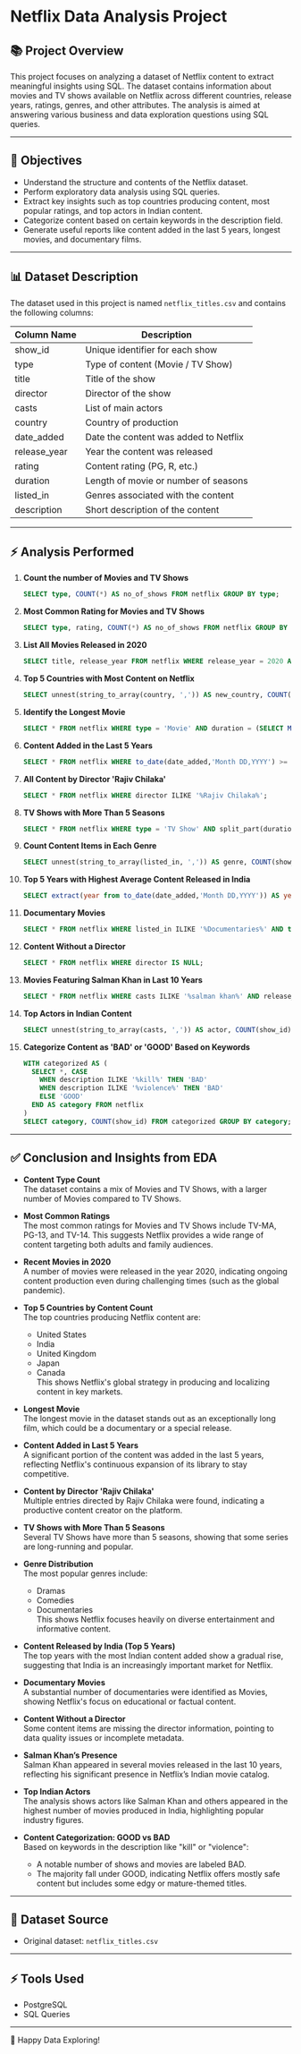 
# Netflix Data Analysis Project

## 📚 Project Overview

This project focuses on analyzing a dataset of Netflix content to extract meaningful insights using SQL. The dataset contains information about movies and TV shows available on Netflix across different countries, release years, ratings, genres, and other attributes. The analysis is aimed at answering various business and data exploration questions using SQL queries.

---

## 🎯 Objectives

- Understand the structure and contents of the Netflix dataset.
- Perform exploratory data analysis using SQL queries.
- Extract key insights such as top countries producing content, most popular ratings, and top actors in Indian content.
- Categorize content based on certain keywords in the description field.
- Generate useful reports like content added in the last 5 years, longest movies, and documentary films.

---

## 📊 Dataset Description

The dataset used in this project is named `netflix_titles.csv` and contains the following columns:

| Column Name    | Description |
|-------------- |------------|
| show_id       | Unique identifier for each show |
| type         | Type of content (Movie / TV Show) |
| title        | Title of the show |
| director     | Director of the show |
| casts        | List of main actors |
| country      | Country of production |
| date_added   | Date the content was added to Netflix |
| release_year | Year the content was released |
| rating      | Content rating (PG, R, etc.) |
| duration    | Length of movie or number of seasons |
| listed_in   | Genres associated with the content |
| description | Short description of the content |

---

## ⚡ Analysis Performed

1. **Count the number of Movies and TV Shows**
   ```sql
   SELECT type, COUNT(*) AS no_of_shows FROM netflix GROUP BY type;
   ```

2. **Most Common Rating for Movies and TV Shows**
   ```sql
   SELECT type, rating, COUNT(*) AS no_of_shows FROM netflix GROUP BY type, rating ORDER BY type, no_of_shows DESC;
   ```

3. **List All Movies Released in 2020**
   ```sql
   SELECT title, release_year FROM netflix WHERE release_year = 2020 AND type = 'Movie';
   ```

4. **Top 5 Countries with Most Content on Netflix**
   ```sql
   SELECT unnest(string_to_array(country, ',')) AS new_country, COUNT(*) AS no_of_shows FROM netflix GROUP BY new_country ORDER BY no_of_shows DESC LIMIT 5;
   ```

5. **Identify the Longest Movie**
   ```sql
   SELECT * FROM netflix WHERE type = 'Movie' AND duration = (SELECT MAX(duration) FROM netflix);
   ```

6. **Content Added in the Last 5 Years**
   ```sql
   SELECT * FROM netflix WHERE to_date(date_added,'Month DD,YYYY') >= current_date - INTERVAL '5 years';
   ```

7. **All Content by Director 'Rajiv Chilaka'**
   ```sql
   SELECT * FROM netflix WHERE director ILIKE '%Rajiv Chilaka%';
   ```

8. **TV Shows with More Than 5 Seasons**
   ```sql
   SELECT * FROM netflix WHERE type = 'TV Show' AND split_part(duration, ' ', 1)::numeric > 5;
   ```

9. **Count Content Items in Each Genre**
   ```sql
   SELECT unnest(string_to_array(listed_in, ',')) AS genre, COUNT(show_id) FROM netflix GROUP BY genre;
   ```

10. **Top 5 Years with Highest Average Content Released in India**
    ```sql
    SELECT extract(year from to_date(date_added,'Month DD,YYYY')) AS year, COUNT(*) AS total, COUNT(*)::numeric / (SELECT COUNT(*) FROM netflix WHERE country = 'India')::numeric * 100 AS avg_per_year FROM netflix WHERE country = 'India' GROUP BY year ORDER BY avg_per_year DESC LIMIT 5;
    ```

11. **Documentary Movies**
    ```sql
    SELECT * FROM netflix WHERE listed_in ILIKE '%Documentaries%' AND type = 'Movie';
    ```

12. **Content Without a Director**
    ```sql
    SELECT * FROM netflix WHERE director IS NULL;
    ```

13. **Movies Featuring Salman Khan in Last 10 Years**
    ```sql
    SELECT * FROM netflix WHERE casts ILIKE '%salman khan%' AND release_year > EXTRACT(year from current_date) - 10;
    ```

14. **Top Actors in Indian Content**
    ```sql
    SELECT unnest(string_to_array(casts, ',')) AS actor, COUNT(show_id) FROM netflix WHERE country ILIKE '%India%' GROUP BY actor ORDER BY COUNT(show_id) DESC;
    ```

15. **Categorize Content as 'BAD' or 'GOOD' Based on Keywords**
    ```sql
    WITH categorized AS (
      SELECT *, CASE
        WHEN description ILIKE '%kill%' THEN 'BAD'
        WHEN description ILIKE '%violence%' THEN 'BAD'
        ELSE 'GOOD'
      END AS category FROM netflix
    )
    SELECT category, COUNT(show_id) FROM categorized GROUP BY category;
    ```

---

## ✅ Conclusion and Insights from EDA

- **Content Type Count**  
  The dataset contains a mix of Movies and TV Shows, with a larger number of Movies compared to TV Shows.

- **Most Common Ratings**  
  The most common ratings for Movies and TV Shows include TV-MA, PG-13, and TV-14. This suggests Netflix provides a wide range of content targeting both adults and family audiences.

- **Recent Movies in 2020**  
  A number of movies were released in the year 2020, indicating ongoing content production even during challenging times (such as the global pandemic).

- **Top 5 Countries by Content Count**  
  The top countries producing Netflix content are:
  - United States
  - India
  - United Kingdom
  - Japan
  - Canada  
  This shows Netflix's global strategy in producing and localizing content in key markets.

- **Longest Movie**  
  The longest movie in the dataset stands out as an exceptionally long film, which could be a documentary or a special release.

- **Content Added in Last 5 Years**  
  A significant portion of the content was added in the last 5 years, reflecting Netflix's continuous expansion of its library to stay competitive.

- **Content by Director 'Rajiv Chilaka'**  
  Multiple entries directed by Rajiv Chilaka were found, indicating a productive content creator on the platform.

- **TV Shows with More Than 5 Seasons**  
  Several TV Shows have more than 5 seasons, showing that some series are long-running and popular.

- **Genre Distribution**  
  The most popular genres include:
  - Dramas
  - Comedies
  - Documentaries  
  This shows Netflix focuses heavily on diverse entertainment and informative content.

- **Content Released by India (Top 5 Years)**  
  The top years with the most Indian content added show a gradual rise, suggesting that India is an increasingly important market for Netflix.

- **Documentary Movies**  
  A substantial number of documentaries were identified as Movies, showing Netflix's focus on educational or factual content.

- **Content Without a Director**  
  Some content items are missing the director information, pointing to data quality issues or incomplete metadata.

- **Salman Khan’s Presence**  
  Salman Khan appeared in several movies released in the last 10 years, reflecting his significant presence in Netflix’s Indian movie catalog.

- **Top Indian Actors**  
  The analysis shows actors like Salman Khan and others appeared in the highest number of movies produced in India, highlighting popular industry figures.

- **Content Categorization: GOOD vs BAD**  
  Based on keywords in the description like "kill" or "violence":
  - A notable number of shows and movies are labeled BAD.
  - The majority fall under GOOD, indicating Netflix offers mostly safe content but includes some edgy or mature-themed titles.

---

## 📁 Dataset Source

- Original dataset: `netflix_titles.csv`

---

## ⚡ Tools Used

- PostgreSQL
- SQL Queries

---

🔗 Happy Data Exploring!
